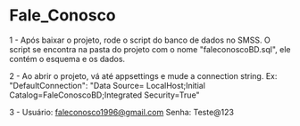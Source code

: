 # Fale_Conosco

1 - Após baixar o projeto, rode o script do banco de dados no SMSS. O script se encontra na pasta do projeto com o nome 
      "faleconoscoBD.sql", ele contém o esquema e os dados.

2 - Ao abrir o projeto, vá até appsettings e mude a connection string.
      Ex: "DefaultConnection": "Data Source= LocalHost;Initial Catalog=FaleConoscoBD;Integrated Security=True"
      
3 - Usuário: faleconosco1996@gmail.com
    Senha: Teste@123
